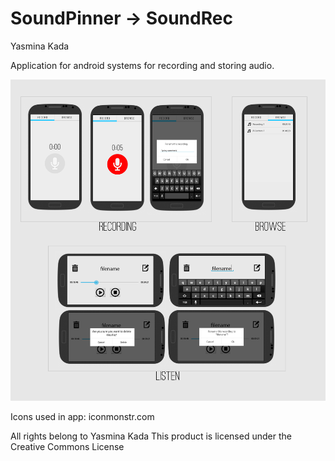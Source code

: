 SoundPinner -> SoundRec
===========
Yasmina Kada

Application for android systems for recording and storing audio.

![](https://raw.githubusercontent.com/yasminakada/soundpinner/master/doc/mockup-final-mvp-2.png)

Icons used in app: iconmonstr.com

All rights belong to Yasmina Kada
This product is licensed under the Creative Commons License
